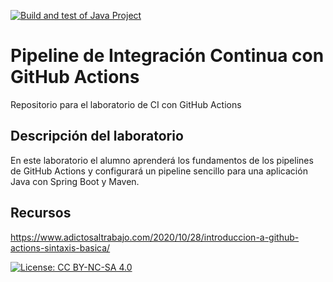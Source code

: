 [![Build and test of Java Project](https://github.com/ETSISI-EMS/ems2023_lab_1_3_ci_github_actions-DanielR2000/actions/workflows/main.yml/badge.svg)](https://github.com/ETSISI-EMS/ems2023_lab_1_3_ci_github_actions-DanielR2000/actions/workflows/main.yml)

# Pipeline de Integración Continua con GitHub Actions

Repositorio para el laboratorio de CI con GitHub Actions

## Descripción del laboratorio

En este laboratorio el alumno aprenderá los fundamentos de los pipelines de GitHub Actions y configurará un pipeline
sencillo para una aplicación Java con Spring Boot y Maven. 

## Recursos
https://www.adictosaltrabajo.com/2020/10/28/introduccion-a-github-actions-sintaxis-basica/

[![License: CC BY-NC-SA 4.0](https://img.shields.io/badge/License-CC_BY--NC--SA_4.0-lightgrey.svg)](https://creativecommons.org/licenses/by-nc-sa/4.0/)

